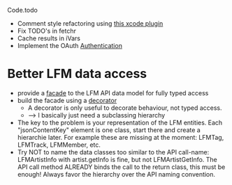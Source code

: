 Code.todo

* Comment style refactoring using [this xcode plugin](https://github.com/onevcat/VVDocumenter-Xcode)
* Fix TODO's in fetchr
* Cache results in iVars
* Implement the OAuth [Authentication](http://www.last.fm/api/authentication)


# Better LFM data access

* provide a [facade](https://en.wikipedia.org/wiki/Facade_pattern) to the LFM API data model for fully typed access
* build the facade using a [decorator](https://en.wikipedia.org/wiki/Decorator_pattern)
	* A decorator is only useful to decorate behaviour, not typed access.
	* --> I basically just need a subclassing hierarchy
* The key to the problem is your representation of the LFM entities. Each "jsonContentKey" element is one class, start there and create a hierarchie later. For example these are missing at the moment: LFMTag, LFMTrack, LFMMember, etc.
* Try NOT to name the data classes too similar to the API call-name: LFMArtistInfo with artist.getInfo is fine, but not LFMArtistGetInfo. The API call method ALREADY binds the call to the return class, this must be enough! Always favor the hierarchy over the API naming convention.


